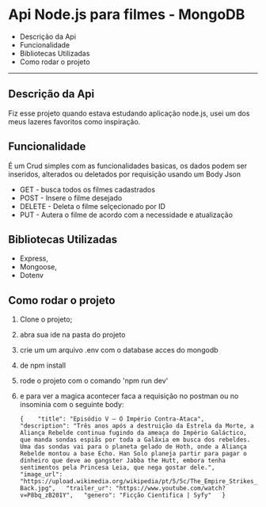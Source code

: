# **Api Node.js para filmes - MongoDB**

* Descrição da Api
* Funcionalidade
* Bibliotecas Utilizadas
* Como rodar o projeto

---

## Descrição da Api

Fiz esse projeto quando estava estudando aplicação node.js, usei um dos meus lazeres favoritos como inspiração.

## Funcionalidade

É um Crud simples com as funcionalidades basicas, os dados podem ser inseridos, alterados ou deletados por requisição usando um Body Json

* GET - busca todos os filmes cadastrados
* POST - Insere o filme desejado
* DELETE - Deleta o filme selçecionado por ID
* PUT - Autera o filme de acordo com a necessidade e atualização

## Bibliotecas Utilizadas

* Express,
* Mongoose,
* Dotenv

## Como rodar o projeto

1. Clone o projeto;
2. abra sua ide na pasta do projeto
3. crie um um arquivo .env com o database acces do mongodb
4. de npm install
5. rode o projeto com o comando 'npm run dev'
6. e para ver a magica acontecer faca a requisição no postman ou no insominia com o seguinte body:

   `{    "title": "Episódio V – O Império Contra-Ataca",   "description": "Três anos após a destruição da Estrela da Morte, a Aliança Rebelde continua fugindo da ameaça do Império Galáctico, que manda sondas espiãs por toda a Galáxia em busca dos rebeldes. Uma das sondas vai para o planeta gelado de Hoth, onde a Aliança Rebelde montou a base Echo. Han Solo planeja partir para pagar o dinheiro que deve ao gangster Jabba the Hutt, embora tenha sentimentos pela Princesa Leia, que nega gostar dele.",     	  "image_url": "https://upload.wikimedia.org/wikipedia/pt/5/5c/The_Empire_Strikes_Back.jpg",   "trailer_ur": "https://www.youtube.com/watch?v=P8bq_zB201Y",   "genero": "Ficção Cientifica | Syfy"   }`

